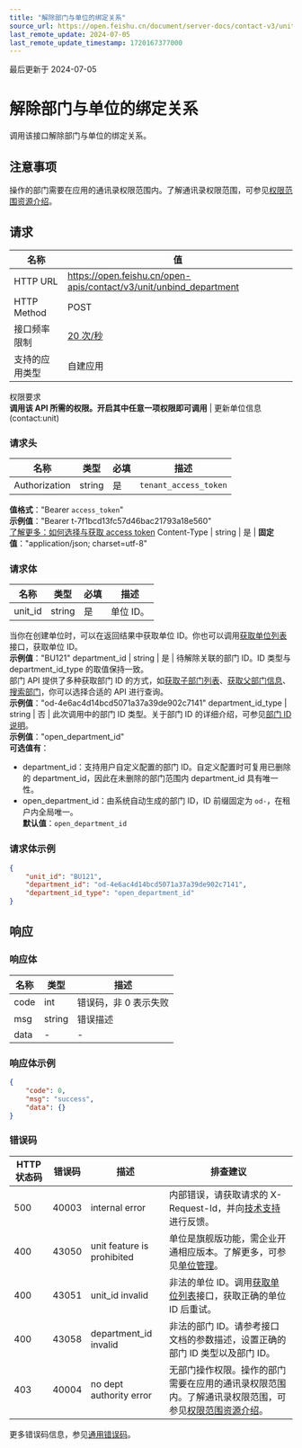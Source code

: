 ```yaml
---
title: "解除部门与单位的绑定关系"
source_url: https://open.feishu.cn/document/server-docs/contact-v3/unit/unbind_department
last_remote_update: 2024-07-05
last_remote_update_timestamp: 1720167377000
---
```

最后更新于 2024-07-05

# 解除部门与单位的绑定关系

调用该接口解除部门与单位的绑定关系。

## 注意事项

操作的部门需要在应用的通讯录权限范围内。了解通讯录权限范围，可参见[权限范围资源介绍](https://open.feishu.cn/document/ukTMukTMukTM/uETNz4SM1MjLxUzM/v3/guides/scope_authority)。

## 请求
名称 | 值
---|---
HTTP URL | https://open.feishu.cn/open-apis/contact/v3/unit/unbind_department
HTTP Method | POST
接口频率限制 | [20 次/秒](https://open.feishu.cn/document/ukTMukTMukTM/uUzN04SN3QjL1cDN)
支持的应用类型 | 自建应用
权限要求  
            **调用该 API 所需的权限。开启其中任意一项权限即可调用** | 更新单位信息(contact:unit)

### 请求头

名称 | 类型 | 必填 | 描述
--- | --- | --- | ---
Authorization | string | 是 | `tenant_access_token`  
**值格式**："Bearer `access_token`"  
**示例值**："Bearer t-7f1bcd13fc57d46bac21793a18e560"  
[了解更多：如何选择与获取 access token](https://open.feishu.cn/document/uAjLw4CM/ugTN1YjL4UTN24CO1UjN/trouble-shooting/how-to-choose-which-type-of-token-to-use)
Content-Type | string | 是 | **固定值**："application/json; charset=utf-8"

### 请求体

名称 | 类型 | 必填 | 描述
--- | --- | --- | ---
unit_id | string | 是 | 单位 ID。  
当你在创建单位时，可以在返回结果中获取单位 ID。你也可以调用[获取单位列表](https://open.feishu.cn/document/uAjLw4CM/ukTMukTMukTM/reference/contact-v3/unit/list)接口，获取单位 ID。  
**示例值**："BU121"
department_id | string | 是 | 待解除关联的部门 ID。ID 类型与 department_id_type 的取值保持一致。  
部门 API 提供了多种获取部门 ID 的方式，如[获取子部门列表](https://open.feishu.cn/document/uAjLw4CM/ukTMukTMukTM/reference/contact-v3/department/children)、[获取父部门信息](https://open.feishu.cn/document/uAjLw4CM/ukTMukTMukTM/reference/contact-v3/department/parent)、[搜索部门](https://open.feishu.cn/document/uAjLw4CM/ukTMukTMukTM/reference/contact-v3/department/search)，你可以选择合适的 API 进行查询。  
**示例值**："od-4e6ac4d14bcd5071a37a39de902c7141"
department_id_type | string | 否 | 此次调用中的部门 ID 类型。关于部门 ID 的详细介绍，可参见[部门 ID 说明](https://open.feishu.cn/document/uAjLw4CM/ukTMukTMukTM/reference/contact-v3/department/field-overview#23857fe0)。  
**示例值**："open_department_id"  
**可选值有**：  
- department_id：支持用户自定义配置的部门 ID。自定义配置时可复用已删除的 department_id，因此在未删除的部门范围内 department_id 具有唯一性。  
- open_department_id：由系统自动生成的部门 ID，ID 前缀固定为 `od-`，在租户内全局唯一。  
**默认值**：`open_department_id`

### 请求体示例
```json
{
    "unit_id": "BU121",
    "department_id": "od-4e6ac4d14bcd5071a37a39de902c7141",
    "department_id_type": "open_department_id"
}
```

## 响应

### 响应体

名称 | 类型 | 描述
--- | --- | ---
code | int | 错误码，非 0 表示失败
msg | string | 错误描述
data | \- | \-

### 响应体示例
```json
{
    "code": 0,
    "msg": "success",
    "data": {}
}
```

### 错误码

HTTP状态码 | 错误码 | 描述 | 排查建议
--- | --- | --- | ---
500 | 40003 | internal error | 内部错误，请获取请求的 X-Request-Id，并向[技术支持](https://applink.feishu.cn/TLJpeNdW)进行反馈。
400 | 43050 | unit feature is prohibited | 单位是旗舰版功能，需企业开通相应版本。了解更多，可参见[单位管理](https://www.feishu.cn/hc/zh-CN/articles/333548009177)。
400 | 43051 | unit_id invalid | 非法的单位 ID。调用[获取单位列表](https://open.feishu.cn/document/uAjLw4CM/ukTMukTMukTM/reference/contact-v3/unit/list)接口，获取正确的单位 ID 后重试。
400 | 43058 | department_id invalid | 非法的部门 ID。请参考接口文档的参数描述，设置正确的部门 ID 类型以及部门 ID。
403 | 40004 | no dept authority error | 无部门操作权限。操作的部门需要在应用的通讯录权限范围内。了解通讯录权限范围，可参见[权限范围资源介绍](https://open.feishu.cn/document/ukTMukTMukTM/uETNz4SM1MjLxUzM/v3/guides/scope_authority)。

更多错误码信息，参见[通用错误码](https://open.feishu.cn/document/ukTMukTMukTM/ugjM14COyUjL4ITN)。
